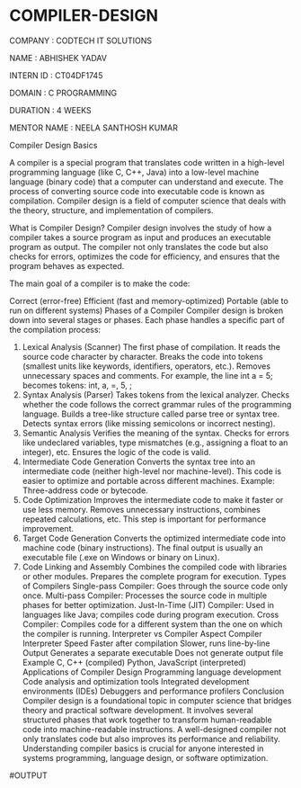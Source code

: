 # COMPILER-DESIGN

COMPANY : CODTECH IT SOLUTIONS

NAME : ABHISHEK YADAV

INTERN ID : CT04DF1745

DOMAIN : C PROGRAMMING

DURATION : 4 WEEKS

MENTOR NAME : NEELA SANTHOSH KUMAR

Compiler Design Basics

A compiler is a special program that translates code written in a high-level programming language (like C, C++, Java) into a low-level machine language (binary code) that a computer can understand and execute. The process of converting source code into executable code is known as compilation. Compiler design is a field of computer science that deals with the theory, structure, and implementation of compilers.

What is Compiler Design?
Compiler design involves the study of how a compiler takes a source program as input and produces an executable program as output. The compiler not only translates the code but also checks for errors, optimizes the code for efficiency, and ensures that the program behaves as expected.

The main goal of a compiler is to make the code:

Correct (error-free)
Efficient (fast and memory-optimized)
Portable (able to run on different systems)
Phases of a Compiler
Compiler design is broken down into several stages or phases. Each phase handles a specific part of the compilation process:

1. Lexical Analysis (Scanner)
The first phase of compilation.
It reads the source code character by character.
Breaks the code into tokens (smallest units like keywords, identifiers, operators, etc.).
Removes unnecessary spaces and comments.
For example, the line int a = 5; becomes tokens: int, a, =, 5, ;
2. Syntax Analysis (Parser)
Takes tokens from the lexical analyzer.
Checks whether the code follows the correct grammar rules of the programming language.
Builds a tree-like structure called parse tree or syntax tree.
Detects syntax errors (like missing semicolons or incorrect nesting).
3. Semantic Analysis
Verifies the meaning of the syntax.
Checks for errors like undeclared variables, type mismatches (e.g., assigning a float to an integer), etc.
Ensures the logic of the code is valid.
4. Intermediate Code Generation
Converts the syntax tree into an intermediate code (neither high-level nor machine-level).
This code is easier to optimize and portable across different machines.
Example: Three-address code or bytecode.
5. Code Optimization
Improves the intermediate code to make it faster or use less memory.
Removes unnecessary instructions, combines repeated calculations, etc.
This step is important for performance improvement.
6. Target Code Generation
Converts the optimized intermediate code into machine code (binary instructions).
The final output is usually an executable file (.exe on Windows or binary on Linux).
7. Code Linking and Assembly
Combines the compiled code with libraries or other modules.
Prepares the complete program for execution.
Types of Compilers
Single-pass Compiler: Goes through the source code only once.
Multi-pass Compiler: Processes the source code in multiple phases for better optimization.
Just-In-Time (JIT) Compiler: Used in languages like Java; compiles code during program execution.
Cross Compiler: Compiles code for a different system than the one on which the compiler is running.
Interpreter vs Compiler
Aspect	Compiler	Interpreter
Speed	Faster after compilation	Slower, runs line-by-line
Output	Generates a separate executable	Does not generate output file
Example	C, C++ (compiled)	Python, JavaScript (interpreted)
Applications of Compiler Design
Programming language development
Code analysis and optimization tools
Integrated development environments (IDEs)
Debuggers and performance profilers
Conclusion
Compiler design is a foundational topic in computer science that bridges theory and practical software development. It involves several structured phases that work together to transform human-readable code into machine-readable instructions. A well-designed compiler not only translates code but also improves its performance and reliability. Understanding compiler basics is crucial for anyone interested in systems programming, language design, or software optimization.

#OUTPUT
